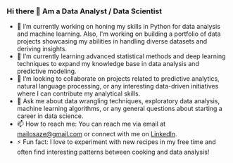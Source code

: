 ### Hi there 👋 Am a Data Analyst / Data Scientist

- 🔭 I’m currently working on honing my skills in Python for data analysis and machine learning. Also, I'm working on building a portfolio of data projects showcasing my abilities in handling diverse datasets and deriving insights.
- 🌱 I’m currently learning advanced statistical methods and deep learning techniques to expand my knowledge base in data analysis and predictive modeling.
- 👯 I’m looking to collaborate on projects related to predictive analytics, natural language processing, or any interesting data-driven initiatives where I can contribute my analytical skills.
- 💬 Ask me about data wrangling techniques, exploratory data analysis, machine learning algorithms, or any general questions about starting a career in data science.
- 📫 How to reach me: You can reach me via email at mailosaze@gmail.com or connect with me on [LinkedIn](https://www.linkedin.com/in/osaze-omonjahio-ba65855b/).
- ⚡ Fun fact: I love to experiment with new recipes in my free time and often find interesting patterns between cooking and data analysis!

<!--START_SECTION:badges-->
<!--END_SECTION:badges-->





<!--
**Henryzeze/Henryzeze** is a ✨ _special_ ✨ repository because its `README.md` (this file) appears on your GitHub profile.

Here are some ideas to get you started:

- 🔭 I’m currently working on ...
- 🌱 I’m currently learning ...
- 👯 I’m looking to collaborate on ...
- 🤔 I’m looking for help with ...
- 💬 Ask me about ...
- 📫 How to reach me: ...
- 😄 Pronouns: ...
- ⚡ Fun fact: ...
-->

